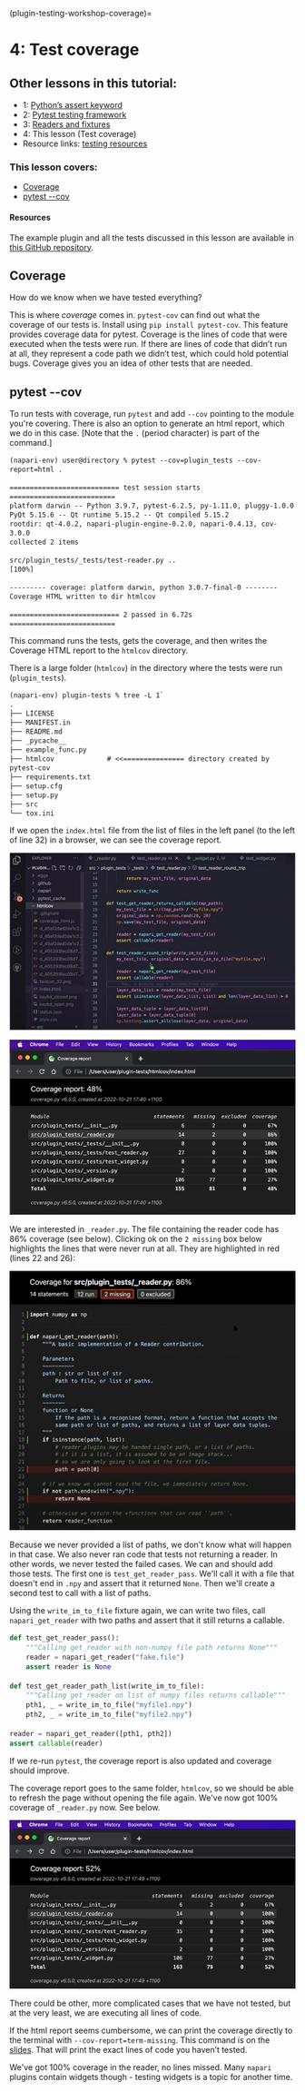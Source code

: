 (plugin-testing-workshop-coverage)=

# 4: Test coverage

## Other lessons in this tutorial:

* 1: [Python’s assert keyword](plugin-testing-workshop-assert)
* 2: [Pytest testing framework](plugin-testing-workshop-pytest)
* 3: [Readers and fixtures](plugin-testing-workshop-reader-fixtures)
* 4: This lesson (Test coverage)
* Resource links: [testing resources](plugin-testing-resources)

### This lesson covers:
* [Coverage](#coverage)
* [pytest --cov](#pytest---cov)

#### Resources
The example plugin and all the tests discussed in this lesson are available in [this GitHub repository](https://github.com/DragaDoncila/plugin-tests).

## Coverage
How do we know when we have tested everything?

This is where _coverage_ comes in. `pytest-cov` can find out what the coverage of our tests is. Install using
`pip install pytest-cov`. This feature provides coverage data for pytest. Coverage is the lines of code that were executed when the tests were run. If there are lines of code that didn’t run at all, they represent a code path we didn’t test, which could hold potential bugs. Coverage gives you an idea of other tests that are needed.

## pytest --cov

To run tests with coverage, run `pytest` and add `--cov` pointing to the module you're covering. There is also an option to generate an html report, which we do in this case. [Note that the `.` (period character) is part of the command.]

```console
(napari-env) user@directory % pytest --cov=plugin_tests --cov-report=html .

=========================== test session starts ==========================
platform darwin -- Python 3.9.7, pytest-6.2.5, py-1.11.0, pluggy-1.0.0
PyQt 5.15.6 -- Qt runtime 5.15.2 -- Qt compiled 5.15.2
rootdir: qt-4.0.2, napari-plugin-engine-0.2.0, napari-0.4.13, cov-3.0.0
collected 2 items

src/plugin_tests/_tests/test-reader.py ..                           [100%]

--------- coverage: platform darwin, python 3.0.7-final-0 --------
Coverage HTML written to dir htmlcov

=========================== 2 passed in 6.72s ==========================
```

This command runs the tests, gets the coverage, and then writes the Coverage HTML report to the `htmlcov` directory.

There is a large folder (`htmlcov`) in the directory where the tests were run (`plugin_tests`).

```console
(napari-env) plugin-tests % tree -L 1`
.
├── LICENSE
├── MANIFEST.in
├── README.md
├── _pycache__
├── example_func.py
├── htmlcov		        # <<=============== directory created by pytest-cov
├── requirements.txt
├── setup.cfg
├── setup.py
├── src
└── tox.ini
```

If we open the `index.html` file from the list of files in the left panel (to the left of line 32) in a browser, we can see the coverage report.

![htmlcov directory](../../images/test_coverage_htmlcov_directory.png)

![Coverage Report](../../images/coverage_report.png)

We are interested in `_reader.py`. The file containing the reader code has 86% coverage (see below). Clicking ok on the `2 missing` box below highlights the lines that were never run at all. They are highlighted in red (lines 22 and 26):

![Lines not run highlighted in red](../../images/lines_not_run_highlighted_in_red.png)

Because we never provided a list of paths, we don't know what will happen in that case. We also never ran code that tests not returning a reader. In other words, we never tested the failed cases. We can and should add those tests. The first one is `test_get_reader_pass`. We'll call it with a file that doesn't end in `.npy` and assert that it returned `None`. Then we'll create a second test to call with a list of paths.

Using the `write_im_to_file` fixture again, we can write two files, call `napari_get_reader` with two paths and assert that it still returns a callable.
```python
def test_get_reader_pass():
    """Calling get_reader with non-numpy file path returns None"""
    reader = napari_get_reader("fake.file")
    assert reader is None

def test_get_reader_path_list(write_im_to_file):
    """Calling get_reader on list of numpy files returns callable"""
    pth1, _ = write_im_to_file("myfile1.npy")
    pth2, _ = write_im_to_file("myfile2.npy")

reader = napari_get_reader([pth1, pth2])
assert callable(reader)
```

If we re-run `pytest`, the coverage report is also updated and coverage should improve.

The coverage report goes to the same folder, `htmlcov`, so we should be able to refresh the page without opening the file again. We've now got 100% coverage of `_reader.py` now. See below.

![second coverage report](../../images/second_coverage_report.png)

There could be other, more complicated cases that we have not tested, but at the very least, we are executing all lines of code.

If the html report seems cumbersome, we can print the coverage directly to the terminal with `--cov-report=term-missing`. This command is on the [slides](https://docs.google.com/presentation/d/1vD1_jhK6Xjqltmlp5Q2auXkgkvQTrr2d77_a9TqD6yk/edit#slide=id.g10c4a0816be_0_24). That will print the exact lines of code you haven’t tested.

We've got 100% coverage in the reader, no lines missed. Many `napari` plugins contain widgets though - testing widgets is a topic for another time.
